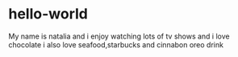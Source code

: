 # hello-world
  My name is natalia and i enjoy watching lots of tv shows and i love chocolate
  i also love seafood,starbucks and cinnabon oreo drink
